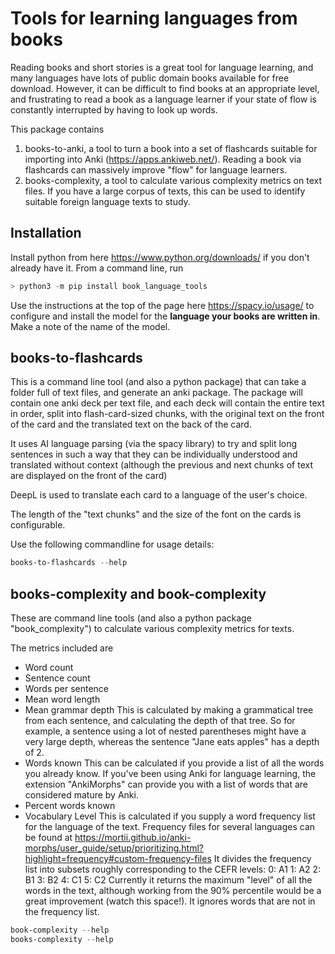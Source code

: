 # Tools for learning languages from books

Reading books and short stories is a great tool for language learning, and many languages
have lots of public domain books available for free download.
However, it can be difficult to find books at an appropriate level, and frustrating to read a book
as a language learner if your state of flow is constantly interrupted by having to look up words.

This package contains

1. books-to-anki, a tool to turn a book into a set of flashcards suitable for importing into Anki (<https://apps.ankiweb.net/>). Reading a book via flashcards can massively improve "flow" for language learners.
2. books-complexity, a tool to calculate various complexity metrics on text files. If you have a large corpus of texts, this can be used to identify suitable foreign language texts to study.

## Installation

Install python from here <https://www.python.org/downloads/> if you don't already have it.
From a command line, run

```python
> python3 -m pip install book_language_tools 
```

Use the instructions at the top of the page here <https://spacy.io/usage/> to configure and install the model for the **language your books are written in**. Make a note of the name of the model.

## books-to-flashcards

This is a command line tool (and also a python package) that can take a folder full of text files, and generate an anki package. The package will contain one anki deck per text file, and each deck will contain the entire text in order, split into flash-card-sized chunks, with the original text on the front of the card and the translated text on the back of the card.  

It uses AI language parsing (via the spacy library) to try and split long sentences in such a way that they can be individually understood and translated without context (although the previous and next chunks of text are displayed on the front of the card)

DeepL is used to translate each card to a language of the user's choice.

The length of the "text chunks" and the size of the font on the cards is configurable.

Use the following commandline for usage details:

```Powershell
books-to-flashcards --help
```

## books-complexity and book-complexity

These are command line tools (and also a python package "book_complexity") to calculate various complexity metrics for texts.

The metrics included are

* Word count
* Sentence count
* Words per sentence
* Mean word length
* Mean grammar depth
    This is calculated by making a grammatical tree from each sentence, and calculating the depth of that tree. So for example, a sentence using a lot of nested parentheses might have a very large depth, whereas the sentence "Jane eats apples" has a depth of 2.
* Words known
    This can be calculated if you provide a list of all the words you already know. If you've been using Anki for language learning, the extension "AnkiMorphs" can provide you with a list of words that are considered mature by Anki.
* Percent words known
* Vocabulary Level
    This is calculated if you supply a word frequency list for the language of the text. Frequency files for several languages can be found at <https://mortii.github.io/anki-morphs/user_guide/setup/prioritizing.html?highlight=frequency#custom-frequency-files>
    It divides the frequency list into subsets roughly corresponding to the CEFR levels:
    0: A1
    1: A2
    2: B1
    3: B2
    4: C1
    5: C2
    Currently it returns the maximum "level" of all the words in the text, although working from the 90% percentile would be a great improvement (watch this space!). It ignores words that are not in the frequency list.

```Powershell
book-complexity --help
books-complexity --help
```

